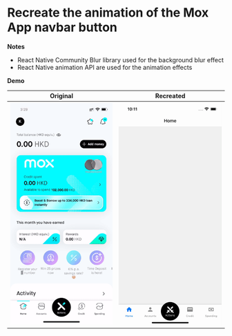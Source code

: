 # Recreate the animation of the Mox App navbar button

**Notes**
- React Native Community Blur library used for the background blur effect
- React Native animation API are used for the animation effects

**Demo**

| Original  | Recreated |
| ------------- | ------------- |
| <img src="original.gif" width="250"/>  | <img src="recreated.gif" width="250"/>  |

